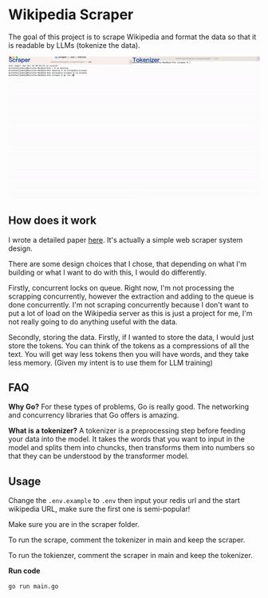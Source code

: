 # Wikipedia Scraper

The goal of this project is to scrape Wikipedia and format the data so that it is readable by LLMs (tokenize the data).

![GIF demo of Scraper and Tokenizer](/images/demo.gif)

## How does it work

I wrote a detailed paper [here](https://www.maxaljadery.com/posts/scrape-wikipedia). It's actually a simple web scraper system design.

There are some design choices that I chose, that depending on what I'm building or what I want to do with this, I would do differently.

Firstly, concurrent locks on queue. Right now, I'm not processing the scrapping concurrently, however the extraction and adding to the queue is done concurrently. I'm not scraping concurrently because I don't want to put a lot of load on the Wikipedia server as this is just a project for me, I'm not really going to do anything useful with the data.

Secondly, storing the data. Firstly, if I wanted to store the data, I would just store the tokens. You can think of the tokens as a compressions of all the text. You will get way less tokens then you will have words, and they take less memory. (Given my intent is to use them for LLM training)

## FAQ

**Why Go?** For these types of problems, Go is really good. The networking and concurrency libraries that Go offers is amazing.

**What is a tokenizer?** A tokenizer is a preprocessing step before feeding your data into the model. It takes the words that you want to input in the model and splits them into chuncks, then transforms them into numbers so that they can be understood by the transformer model.

## Usage

Change the `.env.example` to `.env` then input your redis url and the start wikipedia URL, make sure the first one is semi-popular!

Make sure you are in the scraper folder.

To run the scrape, comment the tokenizer in main and keep the scraper.

To run the tokienzer, comment the scraper in main and keep the tokenizer.

**Run code**

```bash copy
go run main.go
```
